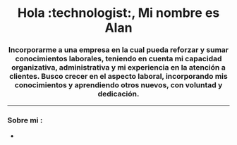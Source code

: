 <div id="header" align="center">
  <h1 align="center">Hola :technologist:, Mi nombre es Alan</h1>
  <h3 align="center">Incorporarme a una empresa en la cual pueda reforzar y sumar conocimientos laborales, teniendo en cuenta mi capacidad organizativa, administrativa y mi experiencia en la atención a clientes. Busco crecer en el aspecto laboral, incorporando mis conocimientos y aprendiendo otros nuevos, con voluntad y dedicación.
  </h3>
</div>

---

### Sobre mi :

-
